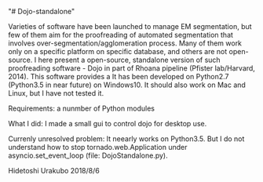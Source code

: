 "# Dojo-standalone"

Varieties of software have been launched to manage EM segmentation, but few of them aim for the proofreading of automated segmentation that involves over-segmentation/agglomeration process. Many of them work only on a specific platform on specific database, and others are not open-source.
I here present a open-source, standalone version of such proofreading software - Dojo in part of Rhoana pipeline (Pfister lab/Harvard, 2014). This software provides a 
It has been developed on Python2.7 (Python3.5 in near future) on Windows10. It should also work on Mac and Linux, but I have not tested it.


Requirements: a nunmber of Python modules


What I did:
I made a small gui to control dojo for desktop use.




Currenly unresolved problem:
It neearly works on Python3.5. But I do not understand how to stop tornado.web.Application under asyncio.set_event_loop (file: DojoStandalone.py).

Hidetoshi Urakubo
2018/8/6

